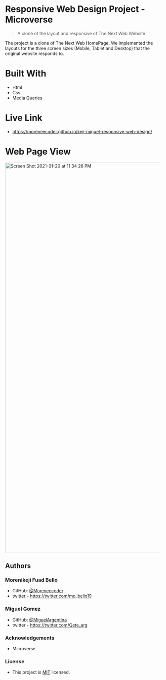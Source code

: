 # Responsive Web Design Project - Microverse

> A clone of the layout and responsive of The Next Web Website

The project is a clone of The Next Web HomePage. We implemented the 
layouts for the three screen sizes (Mobile, Tablet and Desktop) that the original website responds to.

# Built With

* Html
* Css
* Media Queries

# Live Link

* https://moreneecoder.github.io/keji-miguel-responsive-web-design/

# Web Page View

<img width="1260" alt="Screen Shot 2021-01-20 at 11 34 26 PM" src="https://user-images.githubusercontent.com/38987207/105401267-491bbf80-5c26-11eb-9b50-4bbf6855c646.png">


## Authors

### Morenikeji Fuad Bello
* GitHub: [@Moreneecoder](https://github.com/Moreneecoder)
* twitter - https://twitter.com/mo_bello19

### Miguel Gomez
* GitHub: [@MiguelArgentina](https://github.com/MiguelArgentina)
* twitter - https://twitter.com/Qete_arg

### Acknowledgements
* Microverse

### License
* This project is [MIT](lic.url) licensed.
